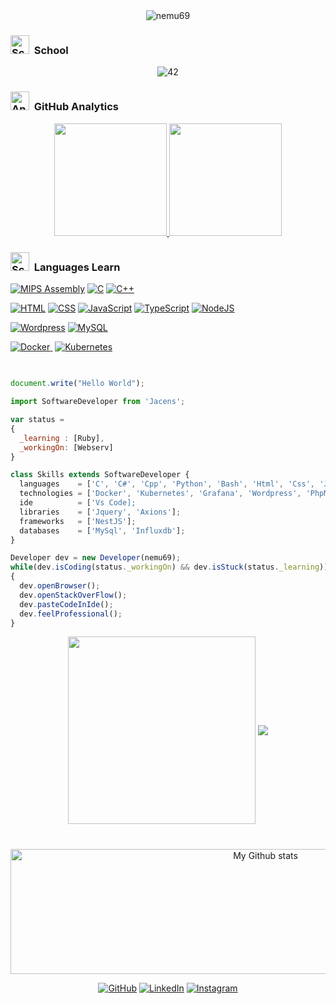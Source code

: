 <div align="center">
  <img alt="nemu69" src="https://github.com/raghavk16/raghavk16/blob/master/octo.gif?raw=true"/>
</div>

### <img height="30em" src="https://img.icons8.com/emoji/344/school-emoji.png" alt="School"/> &nbsp;School

<div align="center">
  <img alt="42" src="https://user-images.githubusercontent.com/45235527/106354618-6ec65a00-62f3-11eb-8688-ba9e0f4e77de.jpg"/>
</div>

### <img height="30em" src="https://img.icons8.com/fluent/344/download-pie-chart-report.png" alt="Analytics"/> &nbsp;GitHub Analytics

<p align="center">
<a href="https://github.com/nemu69">
  <img height="180em" src="https://github-readme-stats-eight-theta.vercel.app/api?username=nemu69&show_icons=true&theme=vue&include_all_commits=true&count_private=true"/>
  <img height="180em" src="https://github-readme-stats-eight-theta.vercel.app/api/top-langs/?username=nemu69&layout=compact&langs_count=8&theme=vue"/>
</a>
</p>

### <img height="30em" src="https://img.icons8.com/color/344/console.png" alt="School"/> &nbsp;Languages Learn

<a href="https://github.com/search?q=user%3Anemu69+is%3Arepo+language%3Aassembly"><img alt="MIPS Assembly" src="https://img.shields.io/badge/Assembly%20-%23525252.svg?logo=mega&logoColor=white"></a>
<a href="https://github.com/search?q=user%3Anemu69+is%3Arepo+language%3Ac"><img alt="C" src="https://img.shields.io/badge/C%20-%232370ED.svg?logo=c&logoColor=white"></a>
<a href="https://github.com/search?q=user%3Anemu69+is%3Arepo+language%3Acpp"><img alt="C++" src="https://img.shields.io/badge/C++%20-%2300599C.svg?logo=c%2B%2B&logoColor=white"></a>

<a href="https://github.com/search?q=user%3Anemu69+is%3Arepo+language%3Ahtml"><img alt="HTML" src="https://img.shields.io/badge/HTML%20-%23E34F26.svg?logo=html5&logoColor=white"></a>
<a href="https://github.com/search?q=user%3Anemu69+is%3Arepo+language%3Acss"><img alt="CSS" src="https://img.shields.io/badge/CSS%20-%231572B6.svg?logo=css3&logoColor=white"></a>
<a href="https://github.com/search?q=user%3Anemu69+is%3Arepo+language%3Ajavascript"><img alt="JavaScript" src="https://img.shields.io/badge/JavaScript%20-%23F7DF1E.svg?logo=javascript&logoColor=black"></a>
<a href="https://github.com/search?q=user%3Anemu69+is%3Arepo+language%3AtypeScript"><img alt="TypeScript" src="https://img.shields.io/badge/TypeScript%20-%23007ACC.svg?logo=typescript&logoColor=white"></a>
<a href="https://github.com/search?q=user%3Anemu69+is%3Arepo+language%3Ajavascript"><img alt="NodeJS" src="https://img.shields.io/badge/Node.js%20-%2343853D.svg?logo=node-dot-js&logoColor=white"></a>

<a href="#"><img alt="Wordpress" src="https://img.shields.io/badge/Wordpress-21759B?logo=wordpress&logoColor=white"></a>
<a href="#"><img alt="MySQL" src="https://img.shields.io/badge/MySQL-%2300f.svg?logo=mysql&logoColor=white"></a>

<a href="#">![Docker](https://img.shields.io/badge/-Docker-FFFFFF?style=flat&logo=docker)&nbsp;</a>
<a href="#">![Kubernetes](https://img.shields.io/badge/-Kubernetes-FFFFFF?style=flat&logo=kubernetes)</a>

##

```js

document.write("Hello World");

import SoftwareDeveloper from 'Jacens';

var status = 
{ 
  _learning : [Ruby],
  _workingOn: [Webserv]
}

class Skills extends SoftwareDeveloper {
  languages    = ['C', 'C#', 'Cpp', 'Python', 'Bash', 'Html', 'Css', 'Javascript', 'Asm'];
  technologies = ['Docker', 'Kubernetes', 'Grafana', 'Wordpress', 'PhpMyAdmin'];
  ide          = ['Vs Code];
  libraries    = ['Jquery', 'Axions'];
  frameworks   = ['NestJS'];
  databases    = ['MySql', 'Influxdb'];
}

Developer dev = new Developer(nemu69);
while(dev.isCoding(status._workingOn) && dev.isStuck(status._learning))  
{
  dev.openBrowser();
  dev.openStackOverFlow();
  dev.pasteCodeInIde();
  dev.feelProfessional();
}
```

<div align="center">
  <img height="300em" align="center" src="https://mgl.skyrock.net/art/SHAR.8061.587.2.gif" />
  <img align="center" src="https://media4.giphy.com/media/LmNwrBhejkK9EFP504/giphy.gif" />
</div>

#

<div align="center">
  <img alt="My Github stats" align="center" border-radius="40px" width="800px" height="200px" src="https://github-readme-streak-stats.herokuapp.com/?user=nemu69&layout=compact&theme=flag-india"   alt="acens-skl" />
</div>

<p align="center">
	<a href="https://github.com/nemu69"><img src="https://img.icons8.com/bubbles/50/000000/github.png" alt="GitHub"/></a>
	<a href="https://fr.linkedin.com/in/nemuel-page-l%C3%A9onie-8257b2166"><img src="https://img.icons8.com/bubbles/50/000000/linkedin.png" alt="LinkedIn"/></a>
	<a href="https://www.instagram.com/boy_nwar/"><img src="https://img.icons8.com/bubbles/50/000000/instagram.png" alt="Instagram"/></a>
</p>
